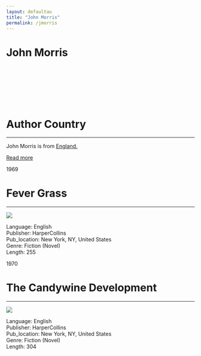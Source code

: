 ```yaml
---
layout: defaultau
title: "John Morris"
permalink: /jmorris
---
```

<!-- partial:index.partial.html -->
<div class="content">
     <h1>John Morris</h1>
    <div class="quote">
        <div><img src="" class="logo"></div>
    </div>
    <div class="timeline">
        <div style="padding-bottom:100px;"></div>
        <div class="block">
             <div class="date right"><p class="right"> </p></div>
            <div class="dot"></div>
            <div class="left first">
            <div class="author_country">
                <h1>Author Country</h1><hr>
          <div class="aclocation">  <p>John Morris is from <a href="http://localhost:4000/62">England.</a></p></div>
              <div class="acreadmore">  <a href="" target="_blank">Read more</a></div>
            </div>
            </div>
        <div class="block">
            <div class="date left"><p class="left">1969</p></div>
            <div class="dot"></div>
            <div class="right">
                <h1>Fever Grass</h1><hr>
                <p><img src="https://m.media-amazon.com/images/I/51RQ+HSSuDL._SY279_BO1,204,203,200_.jpg"></p>
                <p>
                Language: English<br/>
                Publisher: HarperCollins<br/>
                Pub_location: New York, NY, United States<br/>
                Genre: Fiction (Novel)<br/>
                Length: 255 <br/>                   </p>
            </div>
        </div>
       <div class="block">
            <div class="date left"><p class="left">1970</p></div>
            <div class="dot"></div>
            <div class="right">
                <h1>The Candywine Development</h1><hr>
                <p><img src="https://ufdcimages.uflib.ufl.edu/AA/00/03/05/56/00001/PR9265-9-M59C361970_dj.jpg"></p>
                <p>
                Language: English<br/>
                Publisher: HarperCollins<br/>
                Pub_location: New York, NY, United States<br/>
                Genre: Fiction (Novel)<br/>
                Length: 304 <br/>                   </p>
            </div>
        </div>
      
